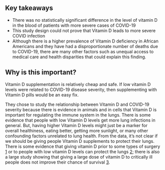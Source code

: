 ## Key takeaways

* There was no statistically significant difference in the level of vitamin D in the blood of patients with more severe cases of COVID-19
* This study design could not prove that Vitamin D leads to more severe COVID infection 
* Although there is a higher prevalence of Vitamin D deficiency in African Americans and they have had a disproportionate number of deaths due to COVID-19, there are many other factors such as unequal access to medical care and health disparities that could explain this finding.

## Why is this important?

Vitamin D supplementation is relatively cheap and safe. If low vitamin D levels were related to COVID-19 disease severity, then supplementing with Vitamin D pills would be an easy fix.

They chose to study the relationship between Vitamin D and COVID-19 severity because there is evidence in animals and in cells that Vitamin D is important for regulating the immune system in the lungs. There is some evidence that people with low Vitamin D levels get more lung infections in general. But, having higher Vitamin D levels might just be a marker for overall healthiness, eating better, getting more sunlight, or many other confounding factors unrelated to lung health. From the data, it’s not clear if we should be giving people Vitamin D supplements to protect their lungs. There is some evidence that giving vitamin D prior to some types of surgery <span id="fnr:1" class="fn"><a href="#fn:1">1</a></span> or to people with low vitamin D levels can protect the lungs <span id="fnr:2" class="fn"><a href="#fn:2">2</a></span>; there is also a large study showing that giving a large dose of vitamin D to critically ill people does not improve their chance of survival <span id="fnr:3" class="fn"><a href="#fn:3">3</a></span>.